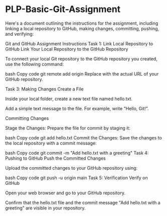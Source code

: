 # PLP-Basic-Git-Assignment
Here's a document outlining the instructions for the assignment, including linking a local repository to GitHub, making changes, committing, pushing, and verifying:

Git and GitHub Assignment Instructions
Task 1: Link Local Repository to GitHub
Link Your Local Repository to the GitHub Repository

To connect your local Git repository to the GitHub repository you created, use the following command:

bash
Copy code
git remote add origin <repository-url>
Replace <repository-url> with the actual URL of your GitHub repository.

Task 3: Making Changes
Create a File

Inside your local folder, create a new text file named hello.txt.

Add a simple text message to the file. For example, write "Hello, Git!".

Committing Changes

Stage the Changes: Prepare the file for commit by staging it:

bash
Copy code
git add hello.txt
Commit the Changes: Save the changes to the local repository with a commit message:

bash
Copy code
git commit -m "Add hello.txt with a greeting"
Task 4: Pushing to GitHub
Push the Committed Changes

Upload the committed changes to your GitHub repository using:

bash
Copy code
git push -u origin main
Task 5: Verification
Verify on GitHub

Open your web browser and go to your GitHub repository.

Confirm that the hello.txt file and the commit message "Add hello.txt with a greeting" are visible in your repository.
